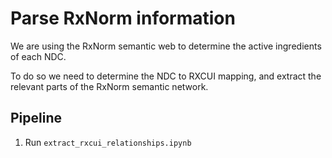# Parse RxNorm information

We are using the RxNorm semantic web to determine the active ingredients of each NDC.

To do so we need to determine the NDC to RXCUI mapping, and extract the relevant parts of the RxNorm semantic network.

## Pipeline

1. Run `extract_rxcui_relationships.ipynb`

